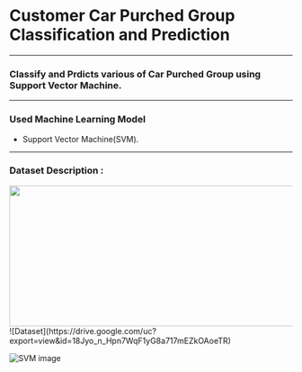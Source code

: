 # Customer Car Purched Group Classification and Prediction

<hr>

### Classify and Prdicts various of Car Purched Group using Support Vector Machine.

<hr>

### Used Machine Learning Model

- Support Vector Machine(SVM).

<hr>

### Dataset Description :

<img src="https://drive.google.com/uc?export=view&id=18Jyo_n_Hpn7WqF1yG8a717mEZkOAoeTR" width="530" height="250">
![Dataset](https://drive.google.com/uc?export=view&id=18Jyo_n_Hpn7WqF1yG8a717mEZkOAoeTR)






![SVM image](https://user-images.githubusercontent.com/33654834/97035799-b157f800-1588-11eb-96e1-cc56292562e8.png)
